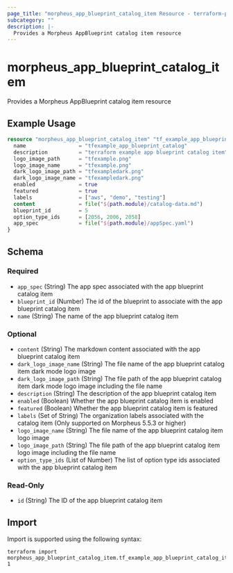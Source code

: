 ```yaml
---
page_title: "morpheus_app_blueprint_catalog_item Resource - terraform-provider-morpheus"
subcategory: ""
description: |-
  Provides a Morpheus AppBlueprint catalog item resource
---
```


# morpheus_app_blueprint_catalog_item

Provides a Morpheus AppBlueprint catalog item resource

## Example Usage

```terraform
resource "morpheus_app_blueprint_catalog_item" "tf_example_app_blueprint_catalog_item" {
  name                 = "tfexample_app_blueprint_catalog"
  description          = "terraform example app blueprint catalog item"
  logo_image_path      = "tfexample.png"
  logo_image_name      = "tfexample.png"
  dark_logo_image_path = "tfexampledark.png"
  dark_logo_image_name = "tfexampledark.png"
  enabled              = true
  featured             = true
  labels               = ["aws", "demo", "testing"]
  content              = file("${path.module}/catalog-data.md")
  blueprint_id         = 5
  option_type_ids      = [2056, 2006, 2058]
  app_spec             = file("${path.module}/appSpec.yaml")
}
```

<!-- schema generated by tfplugindocs -->
## Schema

### Required

- `app_spec` (String) The app spec associated with the app blueprint catalog item
- `blueprint_id` (Number) The id of the blueprint to associate with the app blueprint catalog item
- `name` (String) The name of the app blueprint catalog item

### Optional

- `content` (String) The markdown content associated with the app blueprint catalog item
- `dark_logo_image_name` (String) The file name of the app blueprint catalog item dark mode logo image
- `dark_logo_image_path` (String) The file path of the app blueprint catalog item dark mode logo image including the file name
- `description` (String) The description of the app blueprint catalog item
- `enabled` (Boolean) Whether the app blueprint catalog item is enabled
- `featured` (Boolean) Whether the app blueprint catalog item is featured
- `labels` (Set of String) The organization labels associated with the catalog item (Only supported on Morpheus 5.5.3 or higher)
- `logo_image_name` (String) The file name of the app blueprint catalog item logo image
- `logo_image_path` (String) The file path of the app blueprint catalog item logo image including the file name
- `option_type_ids` (List of Number) The list of option type ids associated with the app blueprint catalog item

### Read-Only

- `id` (String) The ID of the app blueprint catalog item

## Import

Import is supported using the following syntax:

```shell
terraform import morpheus_app_blueprint_catalog_item.tf_example_app_blueprint_catalog_item 1
```
